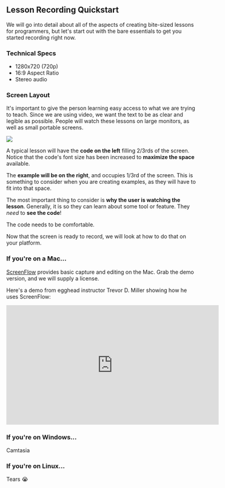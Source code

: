 ## Lesson Recording Quickstart

We will go into detail about all of the aspects of creating bite-sized lessons for programmers, but let's start out with the bare essentials to get you started recording right now.

### Technical Specs

* 1280x720 \(720p\)
* 16:9 Aspect Ratio
* Stereo audio

### Screen Layout

It's important to give the person learning easy access to what we are trying to teach. Since we are using video, we want the text to be as clear and legible as possible. People will watch these lessons on large monitors, as well as small portable screens.

![](https://s3.amazonaws.com/f.cl.ly/items/3A44293L043D0k0q4134/Screen%20Shot%202016-04-24%20at%201.47.33%20PM.png?v=34660ab1)

A typical lesson will have the **code on the left** filling 2\/3rds of the screen. Notice that the code's font size has been increased to **maximize the space** available.

The **example will be on the right**, and occupies 1\/3rd of the screen. This is something to consider when you are creating examples, as they will have to fit into that space.

The most important thing to consider is **why the user is watching the lesson**. Generally, it is so they can learn about some tool or feature. They _need_ to **see the code**!

The code needs to be comfortable.

Now that the screen is ready to record, we will look at how to do that on your platform.

### If you're on a Mac...

[ScreenFlow](https://www.telestream.net/screenflow/) provides basic capture and editing on the Mac. Grab the demo version, and we will supply a license.

Here's a demo from egghead instructor Trevor D. Miller showing how he uses ScreenFlow:

<iframe width="560" height="315" src="https://www.youtube.com/embed/9R2nl2wtB_4?list=PL219naRJXQKbQJ60WxsuGfTFv7_fvna51" frameborder="0" allowfullscreen></iframe>


### If you're on Windows...

Camtasia

### If you're on Linux...

Tears :sob: 